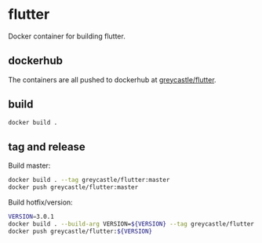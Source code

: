 # flutter
Docker container for building flutter.

## dockerhub

The containers are all pushed to dockerhub at [greycastle/flutter](https://hub.docker.com/r/greycastle/flutter).

## build

```bash
docker build .
```

## tag and release

Build master:

```bash
docker build . --tag greycastle/flutter:master
docker push greycastle/flutter:master
```

Build hotfix/version:
```bash
VERSION=3.0.1
docker build . --build-arg VERSION=${VERSION} --tag greycastle/flutter:${VERSION}
docker push greycastle/flutter:${VERSION}
```